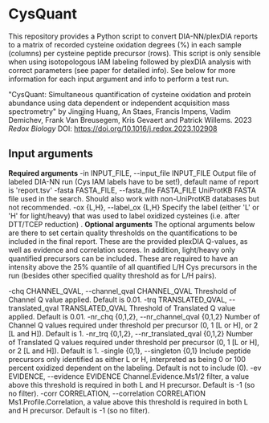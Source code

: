 # CysQuant

This repository provides a Python script to convert DIA-NN/plexDIA reports to a matrix of recorded cysteine oxidation degrees (%) in each sample (columns) per cysteine peptide precursor (rows).
This script is only sensible when using isotopologous IAM labeling followed by plexDIA analysis with correct parameters (see paper for detailed info).
See below for more information for each input argument and info to perform a test run.

"CysQuant: Simultaneous quantification of cysteine oxidation and protein abundance using data dependent or independent acquisition mass spectrometry" by Jingjing Huang, An Staes, Francis Impens, Vadim Demichev, Frank Van Breusegem, Kris Gevaert and Patrick Willems. 2023 _Redox Biology_ DOI: https://doi.org/10.1016/j.redox.2023.102908

## Input arguments
**Required arguments**
 -in INPUT_FILE, --input_file INPUT_FILE
                        Output file of labeled DIA-NN run (Cys IAM labels have to be set!), default name of report is 'report.tsv'
  -fasta FASTA_FILE, --fasta_file FASTA_FILE
                        UniProtKB FASTA file used in the search. Should also work with non-UniProtKB databases but not recommended.
  -ox {L,H}, --label_ox {L,H}
                        Specify the label (either 'L' or 'H' for light/heavy) that was used to label oxidized cysteines (i.e. after DTT/TCEP reduction) .
**Optional arguments**
The optional arguments below are there to set certain quality thresholds on the quantifications to be included in the final report. These are the provided plexDIA Q-values, as well as evidence and correlation scores. In addition, light/heavy only quantified precursors can be included. These are required to have an intensity above the 25% quantile of all quantified L/H Cys precursors in the run (besides other specified quality threshold as for L/H pairs). 

  -chq CHANNEL_QVAL, --channel_qval CHANNEL_QVAL
                        Threshold of Channel Q value applied. Default is 0.01.
  -trq TRANSLATED_QVAL, --translated_qval TRANSLATED_QVAL
                        Threshold of Translated Q value applied. Default is 0.01.
  -nr_chq {0,1,2}, --nr_channel_qval {0,1,2}
                        Number of Channel Q values required under threshold per precursor (0, 1 [L or H], or 2 [L and H]). Default is 1.
  -nr_trq {0,1,2}, --nr_translated_qval {0,1,2}
                        Number of Translated Q values required under threshold per precursor (0, 1 [L or H], or 2 [L and H]). Default is 1.
  -single {0,1}, --singleton {0,1}
                        Include peptide precursors only identified as either L or H, interpreted as being 0 or 100 percent oxidized dependent on the labeling. Default is not to include (0).
  -ev EVIDENCE, --evidence EVIDENCE
                        Channel.Evidence.Ms1/2 filter, a value above this threshold is required in both L and H precursor. Default is -1 (so no filter).
  -corr CORRELATION, --correlation CORRELATION
                        Ms1.Profile.Correlation, a value above this threshold is required in both L and H precursor. Default is -1 (so no filter).
